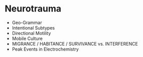 Neurotrauma
===========
* Geo-Grammar
* Intentional Subtypes
* Directional Motility
* Mobile Culture
* MIGRANCE / HABITANCE / SURVIVANCE vs. INTERFERENCE
* Peak Events in Electrochemistry
